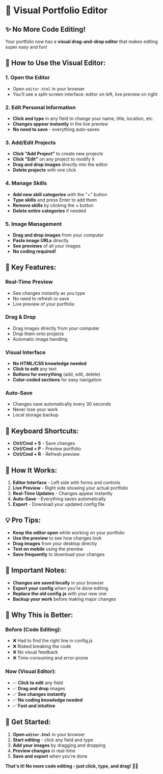 # 🎨 Visual Portfolio Editor

## ✨ **No More Code Editing!**

Your portfolio now has a **visual drag-and-drop editor** that makes editing super easy and fun!

## 🚀 **How to Use the Visual Editor:**

### 1. **Open the Editor**
- Open `editor.html` in your browser
- You'll see a split-screen interface: editor on left, live preview on right

### 2. **Edit Personal Information**
- **Click and type** in any field to change your name, title, location, etc.
- **Changes appear instantly** in the live preview
- **No need to save** - everything auto-saves

### 3. **Add/Edit Projects**
- **Click "Add Project"** to create new projects
- **Click "Edit"** on any project to modify it
- **Drag and drop images** directly into the editor
- **Delete projects** with one click

### 4. **Manage Skills**
- **Add new skill categories** with the "+" button
- **Type skills** and press Enter to add them
- **Remove skills** by clicking the × button
- **Delete entire categories** if needed

### 5. **Image Management**
- **Drag and drop images** from your computer
- **Paste image URLs** directly
- **See previews** of all your images
- **No coding required!**

## 🎯 **Key Features:**

### **Real-Time Preview**
- See changes instantly as you type
- No need to refresh or save
- Live preview of your portfolio

### **Drag & Drop**
- Drag images directly from your computer
- Drop them onto projects
- Automatic image handling

### **Visual Interface**
- **No HTML/CSS knowledge needed**
- **Click to edit** any text
- **Buttons for everything** (add, edit, delete)
- **Color-coded sections** for easy navigation

### **Auto-Save**
- Changes save automatically every 30 seconds
- Never lose your work
- Local storage backup

## 📱 **Keyboard Shortcuts:**

- **Ctrl/Cmd + S** - Save changes
- **Ctrl/Cmd + P** - Preview portfolio
- **Ctrl/Cmd + R** - Refresh preview

## 🔧 **How It Works:**

1. **Editor Interface** - Left side with forms and controls
2. **Live Preview** - Right side showing your actual portfolio
3. **Real-Time Updates** - Changes appear instantly
4. **Auto-Save** - Everything saves automatically
5. **Export** - Download your updated config file

## 💡 **Pro Tips:**

- **Keep the editor open** while working on your portfolio
- **Use the preview** to see how changes look
- **Drag images** from your desktop directly
- **Test on mobile** using the preview
- **Save frequently** to download your changes

## 🚨 **Important Notes:**

- **Changes are saved locally** in your browser
- **Export your config** when you're done editing
- **Replace the old config.js** with your new one
- **Backup your work** before making major changes

## 🌟 **Why This is Better:**

### **Before (Code Editing):**
- ❌ Had to find the right line in config.js
- ❌ Risked breaking the code
- ❌ No visual feedback
- ❌ Time-consuming and error-prone

### **Now (Visual Editor):**
- ✅ **Click to edit** any field
- ✅ **Drag and drop** images
- ✅ **See changes instantly**
- ✅ **No coding knowledge needed**
- ✅ **Fast and intuitive**

## 🎉 **Get Started:**

1. **Open `editor.html`** in your browser
2. **Start editing** - click any field and type
3. **Add your images** by dragging and dropping
4. **Preview changes** in real-time
5. **Save and export** when you're done

**That's it! No more code editing - just click, type, and drag!** 🎨✨
